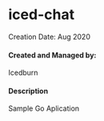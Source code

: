 # iced-chat
Creation Date: Aug 2020

#### Created and Managed by:
Icedburn

#### Description
Sample Go Aplication
